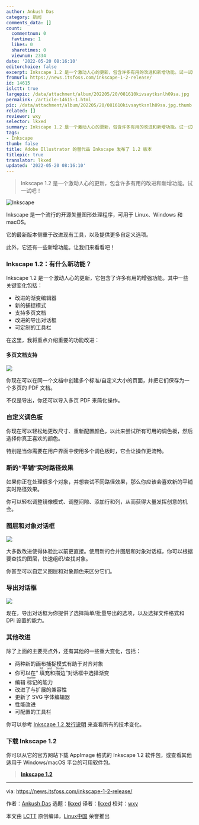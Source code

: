```yaml
---
author: Ankush Das
category: 新闻
comments_data: []
count:
  commentnum: 0
  favtimes: 1
  likes: 0
  sharetimes: 0
  viewnum: 2334
date: '2022-05-20 08:16:10'
editorchoice: false
excerpt: Inkscape 1.2 是一个激动人心的更新，包含许多有用的改进和新增功能。试一试吧！
fromurl: https://news.itsfoss.com/inkscape-1-2-release/
id: 14615
islctt: true
largepic: /data/attachment/album/202205/20/081610kivsaytksnlh09sa.jpg
permalink: /article-14615-1.html
pic: /data/attachment/album/202205/20/081610kivsaytksnlh09sa.jpg.thumb.jpg
related: []
reviewer: wxy
selector: lkxed
summary: Inkscape 1.2 是一个激动人心的更新，包含许多有用的改进和新增功能。试一试吧！
tags:
- Inkscape
thumb: false
title: Adobe Illustrator 的替代品 Inkscape 发布了 1.2 版本
titlepic: true
translator: lkxed
updated: '2022-05-20 08:16:10'
---
```



> 
> Inkscape 1.2 是一个激动人心的更新，包含许多有用的改进和新增功能。试一试吧！
> 
> 
> 


![Inkscape](/data/attachment/album/202205/20/081610kivsaytksnlh09sa.jpg)


Inkscape 是一个流行的开源矢量图形处理程序，可用于 Linux、Windows 和 macOS。


它的最新版本侧重于改进现有工具，以及提供更多自定义选项。


此外，它还有一些新增功能。让我们来看看吧！


### Inkscape 1.2：有什么新功能？






Inkscape 1.2 是一个激动人心的更新，它包含了许多有用的增强功能。其中一些关键变化包括：


* 改进的渐变编辑器
* 新的捕捉模式
* 支持多页文档
* 改进的导出对话框
* 可定制的工具栏


在这里，我将重点介绍重要的功能改进：


#### 多页文档支持


![](/data/attachment/album/202205/20/081611usnsaasazmeevvq6.jpg)


你现在可以在同一个文档中创建多个标准/自定义大小的页面，并把它们保存为一个多页的 PDF 文档。


不仅是导出，你还可以导入多页 PDF 来简化操作。


### 自定义调色板


你现在可以轻松地更改尺寸、重新配置颜色，以此来尝试所有可用的调色板，然后选择你真正喜欢的颜色。


特别是当你需要在用户界面中使用多个调色板时，它会让操作更流畅。


### 新的“平铺”实时路径效果


如果你正在处理很多个对象，并想尝试不同路径效果，那么你应该会喜欢新的平铺实时路径效果。


你可以轻松调整镜像模式、调整间隙、添加行和列，从而获得大量发挥创意的机会。


### 图层和对象对话框


![](/data/attachment/album/202205/20/081611dekcyi0vfea897hl.jpg)


大多数改进使得体验比以前更直接。使用新的合并图层和对象对话框，你可以根据要查找的图层，快速组织/查找对象。


你甚至可以自定义图层和对象颜色来区分它们。


### 导出对话框


![](/data/attachment/album/202205/20/081611j1lqv8eelmvggvff.jpg)


现在，导出对话框为你提供了选择简单/批量导出的选项，以及选择文件格式和 DPI 设置的能力。


### 其他改进


除了上面的主要亮点外，还有其他的一些重大变化，包括：


* 两种新的画布捕捉模式有助于对齐对象
* 你可以在“<ruby> 填充和描边 <rt>  Fill and Stroke </rt></ruby>”对话框中选择渐变
* 编辑<ruby> 标记 <rt>  marker </rt></ruby>的能力
* 改进了与扩展的兼容性
* 更新了 SVG 字体编辑器
* 性能改进
* 可配置的工具栏


你可以参考 [Inkscape 1.2 发行说明](https://media.inkscape.org/media/doc/release_notes/1.2/Inkscape_1.2.html) 来查看所有的技术变化。


### 下载 Inkscape 1.2


你可以从它的官方网站下载 AppImage 格式的 Inkscape 1.2 软件包，或查看其他适用于 Windows/macOS 平台的可用软件包。



> 
> **[Inkscape 1.2](https://inkscape.org/release/inkscape-1.2/)**
> 
> 
> 




---


via: <https://news.itsfoss.com/inkscape-1-2-release/>


作者：[Ankush Das](https://news.itsfoss.com/author/ankush/) 选题：[lkxed](https://github.com/lkxed) 译者：[lkxed](https://github.com/lkxed) 校对：[wxy](https://github.com/wxy)


本文由 [LCTT](https://github.com/LCTT/TranslateProject) 原创编译，[Linux中国](https://linux.cn/) 荣誉推出